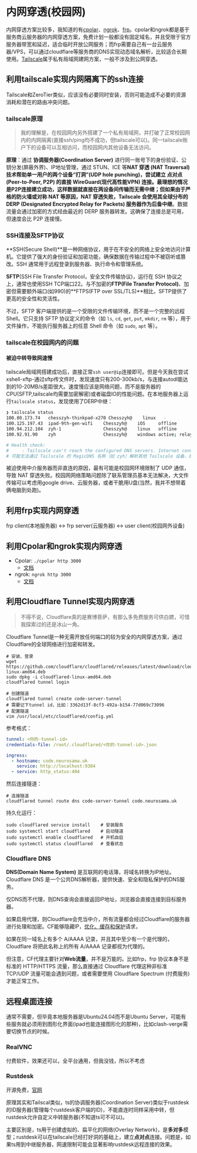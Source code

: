 # 内网穿透(校园网)

内网穿透方案比较多，我知道的有[cpolar](https://www.cpolar.com/)、[ngrok](https://ngrok.com/)、[frp](https://github.com/fatedier/frp)。cpolar和ngrok都是基于服务商云服务器的内网穿透方案，免费计划一般都没有固定域名，并且受限于官方服务器带宽和延迟，适合临时开放公网服务；而frp需要自己有一台云服务器/VPS，可以通过cloudflare等服务商的DNS实现动态域名解析，比较适合长期使用。[Tailscale](https://tailscale.com/)属于私有局域网建网方案，一般不涉及到公网穿透。

## 利用tailscale实现内网隔离下的ssh连接

Tailscale和ZeroTier类似，应该没有必要同时安装，否则可能造成不必要的资源消耗和潜在的路由冲突问题。

### tailscale原理

> 我的理解是，在校园网内另外搭建了一个私有局域网，并打破了正常校园网内的内网隔离(直接ssh/ping均不成功，但tailscale可以)。同一tailscale账户下的设备可以互相访问，而校园网内其他设备无法访问。

**原理**：通过 **协调服务器(Coordination Server)** 进行同一账号下的身份验证、公钥分发(屏蔽外界)、IP地址管理，通过 STUN、ICE 等**NAT 穿透 (NAT Traversal)**技术帮助单一用户的两个设备“打洞”(UDP hole punching)，尝试建立 **点对点 (Peer-to-Peer, P2P)** 的直接 WireGuard(现代高性能VPN) 连接。最理想的情况是P2P连接建立成功，这样数据就直接在两设备间传输而无需中继；但如果由于严格的防火墙或对称 NAT 等原因，NAT 穿透失败，Tailscale 会使用其全球分布的 **DERP (Designated Encrypted Relay for Packets)** 服务器作为**后备中继**。数据流量会通过加密的方式经由最近的 DERP 服务器转发。这确保了连接总是可用，但速度会比 P2P 连接慢。

### SSH连接及SFTP协议

**SSH(Secure Shell)**是一种网络协议，用于在不安全的网络上安全地访问计算机。它提供了强大的身份验证和加密功能，确保数据在传输过程中不被窃听或篡改。SSH 通常用于远程登录到服务器、执行命令和管理系统。

**SFTP**(SSH File Transfer Protocol，安全文件传输协议)，运行在 SSH 协议之上，通常也使用SSH TCP端口22。与不加密的**FTP(File Transfer Protocol)**、加密但需要额外端口(如990)的**FTPS(FTP over SSL/TLS)**相比，SFTP提供了更高的安全性和灵活性。

不过，SFTP 客户端提供的是一个受限的文件传输环境，而不是一个完整的远程 Shell。它只支持 SFTP 协议定义的命令（如 `ls`, `cd`, `get`, `put`, `mkdir`, `rm` 等），用于文件操作，不能执行服务器上的任意 Shell 命令（如 `sudo`, `apt` 等）。

### tailscale在校园网内的问题

#### 被迫中转导致网速慢

tailscale局域网搭建成功后，直接正常`ssh user@ip`连接即可。但是今天我在尝试xshell-xftp-通过sftp传文件时，发现速度只有200-300kb/s，与连接autodl能达到的10-20MB/s差距很大。速度慢应该是网络问题，而不是服务器的CPU(SFTP,tailscale均需要加密解密)或者磁盘IO的性能问题。在本地服务器上运行`tailscale status`，发现使用了DERP中继：

```bash
❯ tailscale status
100.80.173.74   chesszyh-thinkpad-x270 Chesszyh@    linux   -
100.125.197.43  ipad-9th-gen-wifi    Chesszyh@    iOS     offline
100.94.212.104  zyh-1                Chesszyh@    linux   offline
100.92.91.90    zyh                  Chesszyh@    windows active; relay "hkg", tx 3591760 rx 41387216 # 不是直接的点对点连接，而是通过Tailscale位于香港 (hkg) 的 DERP 中继服务器进行转发

# Health check:
#     - Tailscale can't reach the configured DNS servers. Internet connectivity may be affected.
# 可能无法通过 Tailscale 的 MagicDNS 名称（如 zyh）解析其他 Tailscale 设备，原因可能是校园网阻止了特定的DNS查询。不过，这不会影响直接的 IP 连接。
```

被迫使用中介服务器而非直连的原因，最有可能是校园网环境限制了 UDP 通信，导致 NAT 穿透失败。校园网网络策略问题除了联系管理员基本无法解决，大文件传输可以考虑用google drive、云服务器，或者干脆用U盘(当然，我并不想带着俩电脑到处跑)。

## 利用frp实现内网穿透

frp client(本地服务器) <-> frp server(云服务器) <-> user client(校园网外设备)

## 利用Cpolar和ngrok实现内网穿透

- Cpolar: `./cpolar http 3000`
  - [文档](https://www.cpolar.com/docs?_gl=1*fzpu5g*_ga*MTExNzY0ODg2OC4xNzQzMDI0MzQ4*_ga_WF16DPKZZ1*MTc0MzAyNDM0Ny4xLjEuMTc0MzAyNDc2My41Ni4wLjA.)
- ngrok: `ngrok http 3000`
  - [文档](https://ngrok.com/docs)

## 利用Cloudflare Tunnel实现内网穿透

> 不得不说，Cloudflare真的是赛博菩萨，有那么多免费服务可供白嫖，可惜我探索过的还是冰山一角。

Cloudflare Tunnel是一种无需开放任何端口的较为安全的内网穿透方案，通过Cloudflare的全球网络进行加密和转发。

```shell
# 安装、登录
wget https://github.com/cloudflare/cloudflared/releases/latest/download/cloudflared-linux-amd64.deb
sudo dpkg -i cloudflared-linux-amd64.deb
cloudflared tunnel login

# 创建隧道
cloudflared tunnel create code-server-tunnel
# 需要记下tunnel id，比如：3362d13f-8cf3-492a-b154-77d069c73096
# 配置隧道
vim /usr/local/etc/cloudflared/config.yml
```

参考格式：

```yaml
tunnel: <你的-tunnel-id>
credentials-file: /root/.cloudflared/<你的-tunnel-id>.json

ingress:
  - hostname: code.neurosama.uk
    service: http://localhost:9384
  - service: http_status:404
```

然后连接隧道：

```shell
# 连接隧道
cloudflared tunnel route dns code-server-tunnel code.neurosama.uk
```

持久化运行：

```shell
sudo cloudflared service install    # 安装服务
sudo systemctl start cloudflared    # 启动隧道
sudo systemctl enable cloudflared   # 开机自启
sudo systemctl status cloudflared   # 查看状态
```

### Cloudflare DNS

**DNS(Domain Name System)** 是互联网的电话簿，将域名转换为IP地址。Cloudflare DNS 是一个公共DNS解析器，提供快速、安全和隐私保护的DNS服务。

仅DNS而不代理，则DNS查询会直接返回IP地址，浏览器会直接连接到目标服务器。

如果启用代理，则Cloudflare会充当中介，所有流量都会经过Cloudflare的服务器进行处理和加密。CF能够隐藏IP，[优化、缓存和保护](https://developers.cloudflare.com/fundamentals/setup/manage-domains/add-site/)请求，

如果在同一域名上有多个 A/AAAA 记录，并且其中至少有一个是代理的，Cloudflare 将把此名称上的所有 A/AAAA 记录都视为代理的。

但注意，CF代理主要针对**Web流量**，并不是万能的。比如frp，frp 协议本身不是标准的 HTTP/HTTPS 流量，那么直接通过 Cloudflare 代理这种非标准 TCP/UDP 流量可能会遇到问题，或者需要使用 Cloudflare Spectrum (付费服务) 才能正常工作。

## 远程桌面连接

通常不需要，但毕竟本地服务器是Ubuntu24.04而不是Ubuntu Server，可能有些服务就必须用到图形化界面(ipad也能连接图形化的那种)，比如clash-verge需要切换节点的时候。

### RealVNC

付费软件，效果还可以，全平台通用，但我没钱，所以不考虑

### Rustdesk

开源免费，[官网](https://rustdesk.com/zh-cn/)

原理其实和Tailscal类似，ts的协调服务器(Coordination Server)类似于rustdesk的ID服务器(管理每个rustdesk客户端的ID)，不能直连时同样采用中转，但rustdesk允许自定义中转服务器(不知道ts可不可以)。

主要区别是，ts用于创建虚拟的、扁平化的网络(Overlay Network)，是**多对多**模型；rustdesk可以在tailscale已经打好洞的基础上，建立**点对点**连接。问题是，如果ts用到中继服务器，网速限制可能会显著影响rustdesk远程连接的效果。


